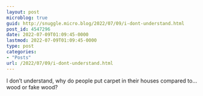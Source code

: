 ```yaml
---
layout: post
microblog: true
guid: http://snuggle.micro.blog/2022/07/09/i-dont-understand.html
post_id: 4547296
date: 2022-07-09T01:09:45-0000
lastmod: 2022-07-09T01:09:45-0000
type: post
categories:
- "Posts"
url: /2022/07/09/i-dont-understand.html
---
```

<p>I don’t understand, why do people put carpet in their houses compared to… wood or fake wood?</p>
